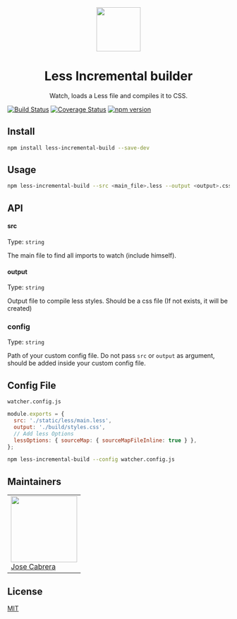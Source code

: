 <div align="center">
  <img height="100"
    src="https://cdn.worldvectorlogo.com/logos/less.svg">
  <h1>Less Incremental builder</h1>
  <p>Watch, loads a Less file and compiles it to CSS.</p>
</div>

[![Build Status](https://travis-ci.com/11joselu/less-incremental-builder.svg?branch=master)](https://travis-ci.com/11joselu/less-incremental-builder)
[![Coverage Status](https://coveralls.io/repos/github/11joselu/less-incremental-builder/badge.svg?branch=master)](https://coveralls.io/github/11joselu/less-incremental-builder?branch=master)
[![npm version](https://img.shields.io/npm/v/less-incremental-builder.svg)](https://www.npmjs.com/package/less-incremental-builder)

<h2>Install</h2>

```bash
npm install less-incremental-build --save-dev
```

<h2>Usage</h2>

```bash
npm less-incremental-build --src <main_file>.less --output <output>.css
```

## API

#### src

Type: `string`

The main file to find all imports to watch (include himself).

#### output

Type: `string`

Output file to compile less styles. Should be a css file (If not exists, it will be created)

### config

Type: `string`

Path of your custom config file. Do not pass `src` or `output` as argument, should be added inside your custom config file.

<h2>Config File</h2>

`watcher.config.js`

```javascript
module.exports = {
  src: './static/less/main.less',
  output: './build/styles.css',
  // Add less Options
  lessOptions: { sourceMap: { sourceMapFileInline: true } },
};
```

```bash
npm less-incremental-build --config watcher.config.js
```

<h2>Maintainers</h2>

<table>
  <tr>
    <td>
      <a href="https://github.com/11joselu"><img width="150" height="150" src="https://avatars0.githubusercontent.com/u/8685132?s=460&v=4"></a><br>
      <a href="https://github.com/11joselu">Jose Cabrera</a>
    </td>
  <tr>
</table>

<h2>License</h2>

[MIT](LICENSE.md)
